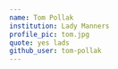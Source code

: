 ```yaml
---
name: Tom Pollak
institution: Lady Manners
profile_pic: tom.jpg
quote: yes lads
github_user: tom-pollak
---
```

